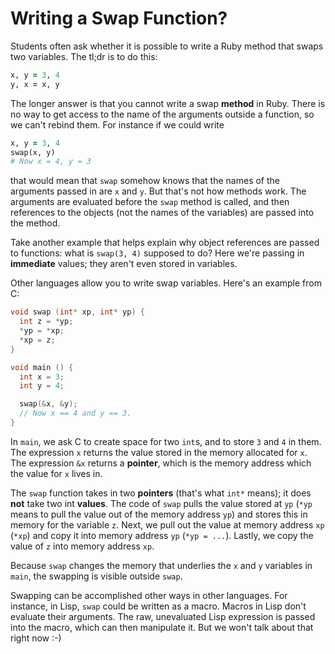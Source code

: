 # Writing a Swap Function?

Students often ask whether it is possible to write a Ruby method that swaps two
variables. The tl;dr is to do this:

```ruby
x, y = 3, 4
y, x = x, y
```

The longer answer is that you cannot write a swap **method** in Ruby. There is
no way to get access to the name of the arguments outside a function, so we
can't rebind them. For instance if we could write

```ruby
x, y = 3, 4
swap(x, y)
# Now x = 4, y = 3
```

that would mean that `swap` somehow knows that the names of the arguments passed
in are `x` and `y`. But that's not how methods work. The arguments are evaluated
before the `swap` method is called, and then references to the objects (not the
names of the variables) are passed into the method.

Take another example that helps explain why object references are passed to
functions: what is `swap(3, 4)` supposed to do? Here we're passing in
**immediate** values; they aren't even stored in variables.

Other languages allow you to write swap variables. Here's an example from C:

```c
void swap (int* xp, int* yp) {
  int z = *yp;
  *yp = *xp;
  *xp = z;
}

void main () {
  int x = 3;
  int y = 4;

  swap(&x, &y);
  // Now x == 4 and y == 3.
}
```

In `main`, we ask C to create space for two `int`s, and to store `3` and `4` in
them. The expression `x` returns the value stored in the memory allocated for
`x`. The expression `&x` returns a **pointer**, which is the memory address
which the value for `x` lives in.

The `swap` function takes in two **pointers** (that's what `int*` means); it
does **not** take two int **values**. The code of `swap` pulls the value stored
at `yp` (`*yp` means to pull the value out of the memory address `yp`) and
stores this in memory for the variable `z`. Next, we pull out the value at
memory address `xp` (`*xp`) and copy it into memory address `yp` (`*yp = ...`).
Lastly, we copy the value of `z` into memory address `xp`.

Because `swap` changes the memory that underlies the `x` and `y` variables in
`main`, the swapping is visible outside `swap`.

Swapping can be accomplished other ways in other languages. For instance, in
Lisp, `swap` could be written as a macro. Macros in Lisp don't evaluate their
arguments. The raw, unevaluated Lisp expression is passed into the macro, which
can then manipulate it. But we won't talk about that right now :-)
